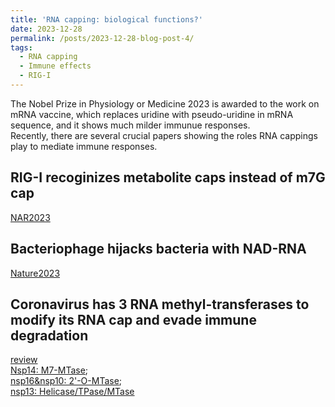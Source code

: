 ```yaml
---
title: 'RNA capping: biological functions?'
date: 2023-12-28
permalink: /posts/2023-12-28-blog-post-4/
tags:
  - RNA capping
  - Immune effects
  - RIG-I
---
```


The Nobel Prize in Physiology or Medicine 2023 is awarded to the work on mRNA vaccine, which replaces uridine with pseudo-uridine in mRNA sequence, and it shows much milder immunue responses.   
Recently, there are several crucial papers showing the roles RNA cappings play to mediate immune responses.

RIG-I recoginizes metabolite caps instead of m7G cap    
-----
[NAR2023](https://academic.oup.com/nar/article/51/15/8102/7199333)

Bacteriophage hijacks bacteria with NAD-RNA
-----
[Nature2023](https://www.nature.com/articles/s41586-023-06429-2)

Coronavirus has 3 RNA methyl-transferases to modify its RNA cap and evade immune degradation
------
[review](https://academic.oup.com/nar/article/44/16/7511/2460195?login=true)     
[Nsp14: M7-MTase](https://pubs.acs.org/doi/10.1021/acsinfecdis.1c00131);    
[nsp16&nsp10: 2'-O-MTase](https://www.pnas.org/doi/10.1073/pnas.2100170118);     
[nsp13: Helicase/TPase/MTase](https://www.cell.com/cell/fulltext/S0092-8674(03)00424-0?_returnURL=https%3A%2F%2Flinkinghub.elsevier.com%2Fretrieve%2Fpii%2FS0092867403004240%3Fshowall%3Dtrue)
